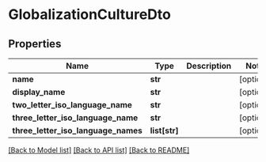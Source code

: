 # GlobalizationCultureDto

## Properties
Name | Type | Description | Notes
------------ | ------------- | ------------- | -------------
**name** | **str** |  | [optional] 
**display_name** | **str** |  | [optional] 
**two_letter_iso_language_name** | **str** |  | [optional] 
**three_letter_iso_language_name** | **str** |  | [optional] 
**three_letter_iso_language_names** | **list[str]** |  | [optional] 

[[Back to Model list]](../README.md#documentation-for-models) [[Back to API list]](../README.md#documentation-for-api-endpoints) [[Back to README]](../README.md)

